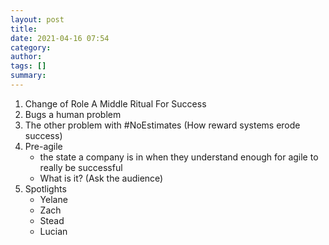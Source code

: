 ```yaml
---
layout: post
title: 
date: 2021-04-16 07:54
category: 
author: 
tags: []
summary: 
---
```


1. Change of Role A Middle Ritual For Success
1. Bugs a human problem
1. The other problem with #NoEstimates (How reward systems erode success)
1. Pre-agile
   - the state a company is in when they understand enough for agile to really be successful
   - What is it? (Ask the audience)
1. Spotlights
   - Yelane
   - Zach
   - Stead
   - Lucian
